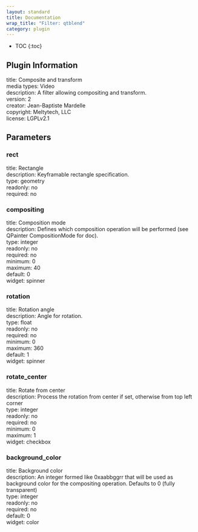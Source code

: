 ```yaml
---
layout: standard
title: Documentation
wrap_title: "Filter: qtblend"
category: plugin
---
```

* TOC
{:toc}

## Plugin Information

title: Composite and transform  
media types:
Video  
description: A filter allowing compositing and transform.  
version: 2  
creator: Jean-Baptiste Mardelle  
copyright: Meltytech, LLC  
license: LGPLv2.1  

## Parameters

### rect

title: Rectangle    
description:
Keyframable rectangle specification.  
type: geometry  
readonly: no  
required: no  

### compositing

title: Composition mode    
description:
Defines which composition operation will be performed (see QPainter CompositionMode for doc).  
type: integer  
readonly: no  
required: no  
minimum: 0  
maximum: 40  
default: 0  
widget: spinner  

### rotation

title: Rotation angle    
description:
Angle for rotation.  
type: float  
readonly: no  
required: no  
minimum: 0  
maximum: 360  
default: 1  
widget: spinner  

### rotate_center

title: Rotate from center    
description:
Process the rotation from center if set, otherwise from top left corner  
type: integer  
readonly: no  
required: no  
minimum: 0  
maximum: 1  
widget: checkbox  

### background_color

title: Background color    
description:
An integer formed like 0xaabbggrr that will be used as background color for the compositing operation. Defaults to 0 (fully transparent)  
type: integer  
readonly: no  
required: no  
default: 0  
widget: color  

